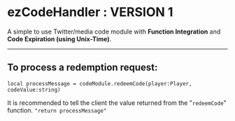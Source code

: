 # ezCodeHandler : VERSION 1
A simple to use Twitter/media code module with **Function Integration** and **Code Expiration (using Unix-Time)**.

---

## To process a redemption request:

```
local processMessage = codeModule.redeemCode(player:Player, codeValue:string)
```

It is recommended to tell the client the value returned from the "`redeemCode`" function.
`"return processMessage"`
